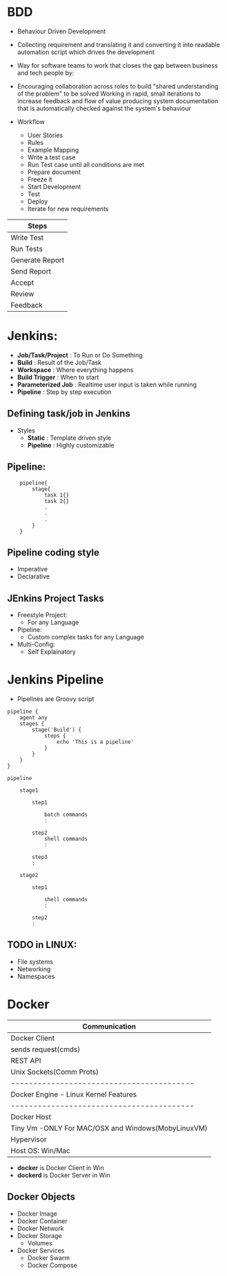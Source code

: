 # BDD
- Behaviour Driven Development
- Collecting requirement and translating it and converting it into readable automation script which drives the development
- Way for software teams to work that closes the gap between business and tech people by:
- Encouraging collaboration across roles to build "shared understanding of the problem" to be solved
Working in rapid, small iterations to increase feedback and flow of value
producing system documentation that is automatically checked against the system's behaviour

- Workflow
    - User Stories
    - Rules
    - Example Mapping
    - Write a test case
    - Run Test case until all conditions are met
    - Prepare document
    - Freeze it
    - Start Development
    - Test
    - Deploy
    - Iterate for new requirements

| Steps |
|--|
| Write Test |
| Run Tests |
| Generate Report |
| Send Report |
| Accept |
| Review |
| Feedback |



# Jenkins:
- **Job/Task/Project** : To Run or Do Something
- **Build** : Result of the Job/Task
- **Workspace** : Where everything happens
- **Build Trigger** : When to start
- **Parameterized Job** : Realtime user input is taken while running
- **Pipeline** : Step by step execution


## Defining task/job in Jenkins
- Styles
    - **Static** : Template driven style
    - **Pipeline** : Highly customizable

## Pipeline:
```
    pipeline{
        stage{
            task 1{}
            task 2{}
            .
            .
            .
        }
    }
```

## Pipeline coding style
- Imperative
- Declarative



## JEnkins Project Tasks
- Freestyle Project:
    - For any Language
- Pipeline:
    - Custom complex tasks for any Language
- Multi-Config:
    - Self Explainatory


# Jenkins Pipeline
- Pipelines are Groovy script

```
pipeline {
    agent any
    stages {
        stage('Build') {
            steps {
                echo 'This is a pipeline'
            }
        }
    }
}
```
```
pipeline

    stage1

        step1

            batch commands
            :

        step2
            shell commands
            :

        step3
        :

    stage2

        step1

            shell commands
            :

        step2
        :

```
    
## TODO in LINUX:
- File systems
- Networking
- Namespaces


# Docker

|Communication|
|--|
|Docker Client|
|sends request(cmds)|
|REST API|
|Unix Sockets(Comm Prots)|
| ----------------------------------------- |
|Docker Engine - Linux Kernel Features|
| ----------------------------------------- |
|Docker Host|
|Tiny Vm -ONLY For MAC/OSX and Windows(MobyLinuxVM)|
|Hypervisor|
|Host OS: Win/Mac|

- **docker** is Docker Client in Win
- **dockerd** is Docker Server in Win

## Docker Objects
- Docker Image
- Docker Container
- Docker Network
- Docker Storage
    - Volumes
- Docker Services
    - Docker Swarm
    - Docker Compose
